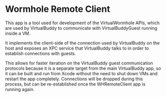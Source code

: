 # Wormhole Remote Client

This app is a tool used for development of the VirtualWormhole APIs, which are used by VirtualBuddy to communicate with VirtualBuddyGuest running inside a VM.

It implements the client-side of the connection used by VirtualBuddy on the host and exposes an XPC service that VirtualBuddy talks to in order
to establish connections with guests.

This allows for faster iteration on the VirtualBuddy guest communication protocols because it is a separate target from the main VirtualBuddy app, so
it can be built and run from Xcode without the need to shut down VMs and restart the app completely. Connections will be dropped during this process, but can be
re-established once the WHRemoteClient app is running again. 


